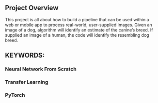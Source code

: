 ## Project Overview

This project is all about how to build a pipeline that can be used within a web or mobile app to process real-world, user-supplied images.  Given an image of a dog, algorithm will identify an estimate of the canine’s breed.  If supplied an image of a human, the code will identify the resembling dog breed.

## KEYWORDS:

### Neural Network From Scratch
### Transfer Learning
### PyTorch


